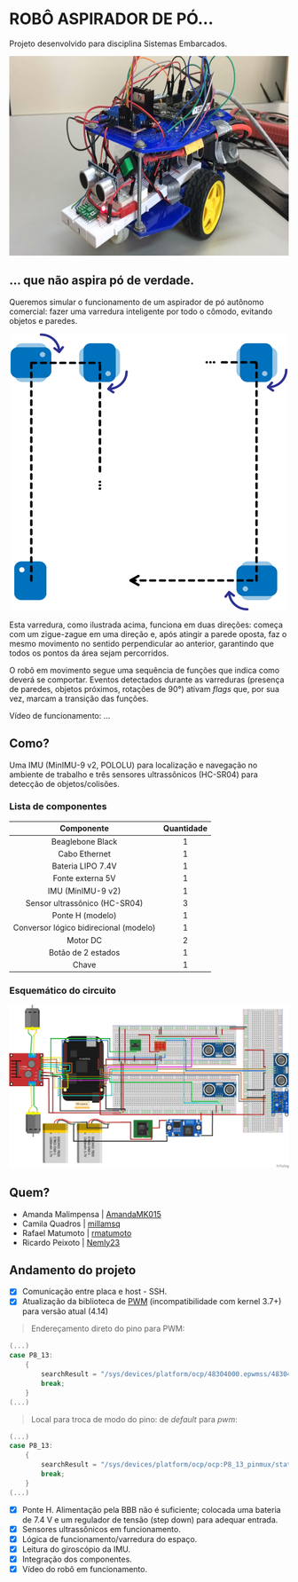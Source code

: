 # ROBÔ ASPIRADOR DE PÓ...

Projeto desenvolvido para disciplina Sistemas Embarcados.

<p align="center">
  <img width="640" height="360" src=/imagens/robo.jpeg>
</p>

## ... que não aspira pó de verdade.
Queremos simular o funcionamento de um aspirador de pó autônomo comercial: fazer uma varredura inteligente por todo o cômodo, evitando objetos e paredes.

<p align="center">
  <img width="500" height="500" src=/imagens/funcionamento.jpg>
</p>

Esta varredura, como ilustrada acima, funciona em duas direções: começa com um zigue-zague em uma direção e, após atingir a parede oposta, faz o mesmo movimento no sentido perpendicular ao anterior, garantindo que todos os pontos da área sejam percorridos. 

O robô em movimento segue uma sequência de funções que indica como deverá se comportar. Eventos detectados durante as varreduras (presença de paredes, objetos próximos, rotações de 90°) ativam _flags_ que, por sua vez, marcam a transição das funções.

Vídeo de funcionamento: ...

## Como?
Uma IMU (MinIMU-9 v2, POLOLU) para localização e navegação no ambiente de trabalho e três sensores ultrassônicos (HC-SR04) para detecção de objetos/colisões.

### Lista de componentes

|               Componente               | Quantidade |
|:--------------------------------------:|:----------:|
|            Beaglebone Black            |      1     |
|              Cabo Ethernet             |      1     |
|            Bateria LIPO 7.4V           |      1     |
|            Fonte externa 5V            |      1     |
|            IMU (MinIMU-9 v2)           |      1     |
|      Sensor ultrassônico (HC-SR04)     |      3     |
|            Ponte H (modelo)            |      1     |
| Conversor lógico bidirecional (modelo) |      1     |
|                Motor DC                |      2     |
|           Botão de 2 estados           |      1     |
|                  Chave                 |      1     |

### Esquemático do circuito
![Circuito](/imagens/esquematico.jpg)

## Quem?

* Amanda Malimpensa | [AmandaMK015](https://github.com/AmandaMK015)
* Camila Quadros | [millamsq](https://github.com/millamsq)
* Rafael Matumoto | [rmatumoto](https://github.com/rmatumoto)
* Ricardo Peixoto | [Nemly23](https://github.com/Nemly23)

## Andamento do projeto

- [x] Comunicação entre placa e host - SSH.
- [x] Atualização da biblioteca de [PWM](https://github.com/yigityuce/BlackLib) (incompatibilidade com kernel 3.7+) para versão atual (4.14)

> Endereçamento direto do pino para PWM:
```c
(...)
case P8_13:
	{
		searchResult = "/sys/devices/platform/ocp/48304000.epwmss/48304200.pwm/pwm/pwmchip7";
		break;
	}
(...)
```

> Local para troca de modo do pino: de _default_ para _pwm_:
```c
(...)
case P8_13:
	{
		searchResult = "/sys/devices/platform/ocp/ocp:P8_13_pinmux/state";
		break;
	}
(...)
```

- [x] Ponte H. Alimentação pela BBB não é suficiente; colocada uma bateria de 7.4 V e um regulador de tensão (step down) para adequar entrada.
- [x] Sensores ultrassônicos em funcionamento.
- [x] Lógica de funcionamento/varredura do espaço.
- [x] Leitura do giroscópio da IMU.
- [x] Integração dos componentes.
- [x] Vídeo do robô em funcionamento.
